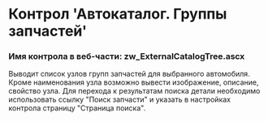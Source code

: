 ﻿---
description: 2.4.9.1
---
# Контрол 'Автокаталог. Группы запчастей'
### Имя контрола в веб-части: zw_ExternalCatalogTree.ascx
Выводит список узлов групп запчастей для выбранного автомобиля.
Кроме наименования узла возможно вывести изображение, описание, свойство узла.
Для перехода к результатам поиска детали необходимо использовать ссылку "Поиск запчасти" и указать в настройках контрола страницу "Страница поиска".
